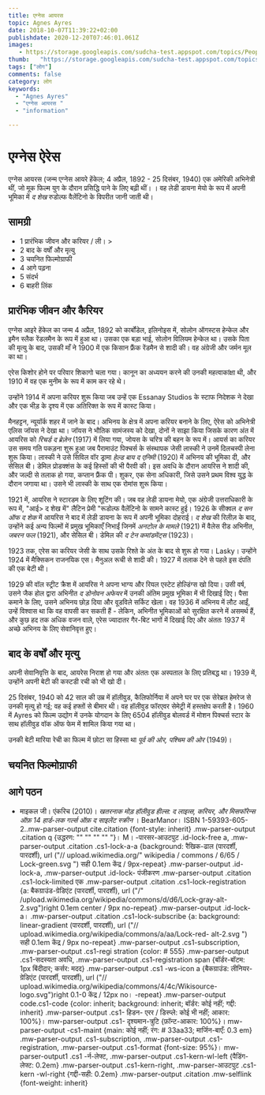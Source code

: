 ```yaml
---
title: एग्नेस आयरस 
topic: Agnes Ayres
date: 2018-10-07T11:39:22+02:00
publishdate: 2020-12-20T07:46:01.061Z
images: 
   - https://storage.googleapis.com/sudcha-test.appspot.com/topics/People/agnes_ayres/1.jpeg
thumb:   "https://storage.googleapis.com/sudcha-test.appspot.com/topics/People/agnes_ayres/thumb.jpeg"
tags: ["लोग"]
comments: false
category: लोग
keywords: 
  - "Agnes Ayres"
  - "एग्नेस आयरस "
  - "information"

---
```

<h1> एग्नेस ऐरेस </h1> <p> </p> <p> एग्नेस आयरस (जन्म एग्नेस आयरे हेंकेल; 4 अप्रैल, 1892 - 25 दिसंबर, 1940) एक अमेरिकी अभिनेत्री थीं, जो मूक फिल्म युग के दौरान प्रसिद्धि पाने के लिए बढ़ी थीं। । वह लेडी डायना मेयो के रूप में अपनी भूमिका में <i> द शेख </i> रुडोल्फ वैलेंटिनो के विपरीत जानी जाती थी। </p> <h2> सामग्री </h2> <ul> <li> 1 प्रारंभिक जीवन और करियर / ली। > <li> 2 बाद के वर्षों और मृत्यु </li> <li> 3 चयनित फिल्मोग्राफी </li> <li> 4 आगे पढ़ना </li> <li> 5 संदर्भ </li> <li> 6 बाहरी लिंक </li> </ul> <h2> प्रारंभिक जीवन और कैरियर </h2> <p> एग्नेस आइरे हेंकेल का जन्म 4 अप्रैल, 1892 को कार्बोंडेल, इलिनोइस में, सोलोन ऑगस्टस हेन्केल और इमैन स्लैक रेंडलमैन के रूप में हुआ था। उसका एक बड़ा भाई, सोलोन विलियम हेन्केल था। उसके पिता की मृत्यु के बाद, उसकी माँ ने 1900 में एक किसान फ्रैंक रेंडमैन से शादी की। वह अंग्रेजी और जर्मन मूल का था। </p> <p> एरेस किशोर होने पर परिवार शिकागो चला गया। कानून का अध्ययन करने की उनकी महत्वाकांक्षा थी, और 1910 में वह एक मुनीम के रूप में काम कर रहे थे। </p> <p> उन्होंने 1914 में अपना करियर शुरू किया जब उन्हें एक Essanay Studios के स्टाफ निदेशक ने देखा और एक भीड़ के दृश्य में एक अतिरिक्त के रूप में कास्ट किया। </p> <p> मैनहट्टन, न्यूयॉर्क शहर में जाने के बाद। अभिनय के क्षेत्र में अपना करियर बनाने के लिए, ऐरेस को अभिनेत्री एलिस जॉयस ने देखा था। जॉयस ने भौतिक सामंजस्य को देखा, दोनों ने साझा किया जिसके कारण अंत में आयरिस को <i> रिचर्ड द ब्रेज़ेन </i> (1917) में लिया गया, जोयस के चरित्र की बहन के रूप में। आयर्स का करियर उस समय गति पकड़ना शुरू हुआ जब पैरामाउंट पिक्चर्स के संस्थापक जेसी लास्की ने उनमें दिलचस्पी लेना शुरू किया। लास्की ने उसे सिविल वॉर ड्रामा <i> हेल्ड बाय द एनिमी </i> (1920) में अभिनय की भूमिका दी, और सेसिल बी। डेमिल प्रोडक्शंस के कई हिस्सों की भी पैरवी की। इस अवधि के दौरान आयरिस ने शादी की, और जल्दी से तलाक हो गया, कप्तान फ्रैंक पी। शुकर, एक सेना अधिकारी, जिसे उसने प्रथम विश्व युद्ध के दौरान जगाया था। उसने भी लास्की के साथ एक रोमांस शुरू किया। </p> <p> 1921 में, आयरिस ने स्टारडम के लिए शूटिंग की। जब वह लेडी डायना मेयो, एक अंग्रेजी उत्तराधिकारी के रूप में, "आई> द शेख </i> में" लैटिन प्रेमी "रूडोल्फ वैलेंटिनो के सामने कास्ट हुई। 1926 के सीक्वल <i> द सन ऑफ द शेक </i> में आयरिस ने बाद में लेडी डायना के रूप में अपनी भूमिका दोहराई। <I> द शेख </i> की रिलीज़ के बाद, उन्होंने कई अन्य फिल्मों में प्रमुख भूमिकाएँ निभाईं जिनमें <i> अनटोल के मामले </i> (1921) में वैलेस रीड अभिनीत, <i> जबरन फल </i> (1921), और सेसिल बी। डेमिल की <i> द टेन कमांडमेंट्स </i> (1923)। </p> <p> 1923 तक, एरेस का करियर जेसी के साथ उसके रिश्ते के अंत के बाद से शुरू हो गया। Lasky। उन्होंने 1924 में मैक्सिकन राजनयिक एस। मैनुअल रूची से शादी की। 1927 में तलाक देने से पहले इस दंपति की एक बेटी थी। </p> <p> 1929 की वॉल स्ट्रीट क्रैश में आयरिस ने अपना भाग्य और रियल एस्टेट होल्डिंग्स खो दिया। उसी वर्ष, उसने जैक होल द्वारा अभिनीत <i> द डोनोवन अफेयर </i> में उनकी अंतिम प्रमुख भूमिका में भी दिखाई दिए। पैसा कमाने के लिए, उसने अभिनय छोड़ दिया और वूडविले सर्किट खेला। वह 1936 में अभिनय में लौट आईं, उन्हें विश्वास था कि वह वापसी कर सकती हैं - लेकिन, अभिनीत भूमिकाओं को सुरक्षित करने में असमर्थ हैं, और कुछ हद तक अधिक वजन वाले, एरेस ज्यादातर गैर-बिट भागों में दिखाई दिए और अंततः 1937 में अच्छे अभिनय के लिए सेवानिवृत्त हुए। </p> <h2 > बाद के वर्षों और मृत्यु </h2> <p> अपनी सेवानिवृत्ति के बाद, आयरेस निराश हो गया और अंततः एक अस्पताल के लिए प्रतिबद्ध था। 1939 में, उन्होंने अपनी बेटी की कस्टडी रची को भी खो दी। </p> <p> 25 दिसंबर, 1940 को 42 साल की उम्र में हॉलीवुड, कैलिफोर्निया में अपने घर पर एक सेरेब्रल हेमरेज से उनकी मृत्यु हो गई; वह कई हफ्तों से बीमार थी। वह हॉलीवुड फॉरएवर सेमेट्री में हस्तक्षेप करती है। 1960 में Ayres को फिल्म उद्योग में उनके योगदान के लिए 6504 हॉलीवुड बोलवर्ड में मोशन पिक्चर्स स्टार के साथ हॉलीवुड वॉक ऑफ फेम में शामिल किया गया था। </p> <p> उनकी बेटी मारिया रेची का फिल्म में छोटा सा हिस्सा था <i> पूर्व की ओर, पश्चिम की ओर </i> (1949)। </p> <h2> चयनित फिल्मोग्राफी </h2> <h2> आगे पठन </h2> <ul> <li> माइकल जी। एंकरिच (2010)। <i> खतरनाक मोड़ हॉलीवुड हील्स: द लाइव्स, करियर, और मिसफॉरेन्स ऑफ़ 14 हार्ड-लक गर्ल्स ऑफ़ द साइलेंट स्क्रीन </i>। BearManor। ISBN 1-59393-605-2..mw-parser-output cite.citation {font-style: inherit} .mw-parser-output .citation q {उद्धरण: "" "" "" "" "}। M। -पारसर-आउटपुट .id-lock-free a, .mw-parser-output .citation .cs1-lock-a-a {background: रैखिक-ढाल (पारदर्शी, पारदर्शी), url ("// upload.wikimedia.org/" wikipedia / commons / 6/65 / Lock-green.svg ") सही 0.1em केंद्र / 9px-repeat} .mw-parser-output .id-lock-a, .mw-parser-output .id-lock- पंजीकरण .mw-parser-output .citation .cs1-lock-limited एक .mw-parser-output .citation .cs1-lock-registration {a: बैकग्राउंड-ग्रेडिएंट (पारदर्शी, पारदर्शी), url ("/" /upload.wikimedia.org/wikipedia/commons/d/d6/Lock-gray-alt-2.svg")right 0.1em center / 9px no-repeat} .mw-parser-output .id-lock-a। .mw-parser-output .citation .cs1-lock-subscribe {a: background: linear-gradient (पारदर्शी, पारदर्शी), url ("// upload.wikimedia.org/wikipedia/commons/a/aa/Lock-red- alt-2.svg ") सही 0.1em केंद्र / 9px no-repeat} .mw-parser-output .cs1-subscription, .mw-parser-output .cs1-regi stration {color: # 555} .mw-parser-output .cs1-सदस्यता अवधि, .mw-parser-output .cs1-registration span {बॉर्डर-बॉटम: 1px बिंदीदार; कर्सर: मदद} .mw-parser-output .cs1 -ws-icon a {बैकग्राउंड: लीनियर-ग्रेडिएंट (पारदर्शी, पारदर्शी), url ("// upload.wikimedia.org/wikipedia/commons/4/4c/Wikisource-logo.svg")right 0.1-0 केंद्र / 12px no। -repeat} .mw-parser-output code.cs1-code {color: inherit; background: inherit; बॉर्डर: कोई नहीं; गद्दी: inherit} .mw-parser-output .cs1- हिडन- एरर / डिस्प्ले: कोई भी नहीं; आकार: 100%}। mw-parser-output .cs1- दृश्यमान-त्रुटि {फ़ॉन्ट-आकार: 100%}। mw-parser-output -cs1-maint {main: कोई नहीं; रंग: # 33aa33; मार्जिन-बाएँ: 0.3 em} .mw-parser-output .cs1-subscription, .mw-parser-output .cs1-registration, .mw-parser-output .cs1-format {font-size: 95%}। mw-parser-output1 .cs1 -र्न-लेफ्ट, .mw-parser-output .cs1-kern-wl-left {पैडिंग-लेफ्ट: 0.2em} .mw-parser-output .cs1-kern-right, .mw-parser-आउटपुट .cs1-kern -wl-right {गद्दी-सही: 0.2em} .mw-parser-output .citation .mw-selflink {font-weight: inherit} </li> </ul> 